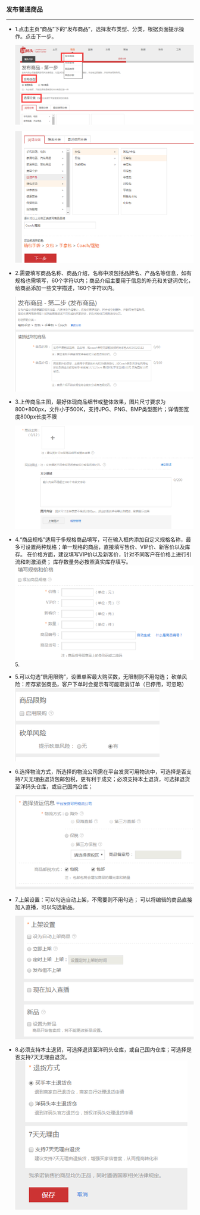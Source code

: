 ### 发布普通商品

---

* 1.点击主页“商品”下的“发布商品”，选择发布类型、分类，根据页面提示操作。点击下一步。

  ![](/product-management/images/fbptsp_1.png)

  ![](/product-management/images/fbptsp_2.png)

* 2.需要填写商品名称、商品介绍，名称中须包括品牌名、产品名等信息，如有规格也需填写，60个字符以内；商品介绍主要用于信息的补充和关键词优化，给商品添加一些文字描述，160个字符以内。

  ![](/product-management/images/fbptsp_3.png)

* 3.上传商品主图，最好体现商品细节或整体效果，图片尺寸要求为800\*800px，文件小于500K，支持JPG、PNG、BMP类型图片；详情图宽度800px长度不限

  ![](/product-management/images/fbptsp_4.png)

* 4.“商品规格”适用于多规格商品填写，可在输入框内添加自定义规格名称，最多可设置两种规格；单一规格的商品，直接填写售价、VIP价、新客价以及库存。 在价格方面，建议填写VIP价以及新客价，针对不同客户在价格上进行引流和刺激消费； 库存数量务必按照真实库存填写。  
  ![](/product-management/images/fbptsp_5.png)5.

* 5.可以勾选“启用限购”，设置单客最大购买数，无限制则不用勾选； 砍单风险：库存紧张商品，客户下单时会提示有可能取消订单（已停用，可忽略）  
  ![](/product-management/images/fbptsp_6.png)

* 6.选择物流方式，所选择的物流公司需在平台发货可用物流中，可选择是否支持7天无理由退货包邮包税，更有利于成交；必须支持本土退货，可选择退货至洋码头仓库，或自己国内仓库；

  ![](/product-management/images/fbptsp_7.png)

* 7.上架设置：可以勾选自动上架，不需要则不用勾选； 可以将编辑的商品直接加入直播，可以勾选新品。

  ![](/product-management/images/fbptsp_8.png)

* 8.必须支持本土退货，可选择退货至洋码头仓库，或自己国内仓库；可选择是否支持7天无理由退货。
  ![](/product-management/images/fbptsp_9.png)




